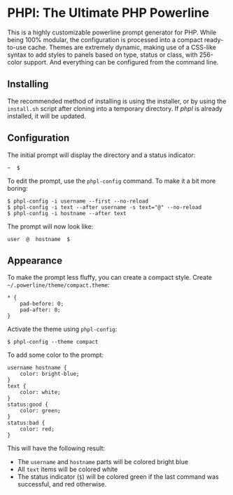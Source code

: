 PHPl: The Ultimate PHP Powerline
================================

This is a highly customizable powerline prompt generator for PHP. While being 100%
modular, the configuration is processed into a compact ready-to-use cache. Themes
are extremely dynamic, making use of a CSS-like syntax to add styles to panels based
on type, status or class, with 256-color support. And everything can be configured
from the command line.

## Installing

The recommended method of installing is using the installer, or by using the 
`install.sh` script after cloning into a temporary directory. If *phpl* is already
installed, it will be updated.

## Configuration

The initial prompt will display the directory and a status indicator:

    ~  $

To edit the prompt, use the `phpl-config` command. To make it a bit more boring:

    $ phpl-config -i username --first --no-reload
    $ phpl-config -i text --after username -s text="@" --no-reload
    $ phpl-config -i hostname --after text

The prompt will now look like:

    user  @  hostname  $

## Appearance

To make the prompt less fluffy, you can create a compact style. Create `~/.powerline/theme/compact.theme`:

    * {
        pad-before: 0;
        pad-after: 0;
    }

Activate the theme using `phpl-config`:

    $ phpl-config --theme compact

To add some color to the prompt:

    username hostname {
        color: bright-blue;
    }
    text {
        color: white;
    }
    status:good {
        color: green;
    }
    status:bad {
        color: red;
    }

This will have the following result:

 *  The `username` and `hostname` parts will be colored bright blue
 *  All `text` items will be colored white
 *  The status indicator (`$`) will be colored green if the last command was successful, and
    red otherwise.

